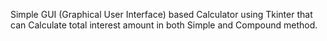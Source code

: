 Simple GUI (Graphical User Interface) based Calculator using Tkinter that can Calculate total interest amount in both Simple and Compound method.
